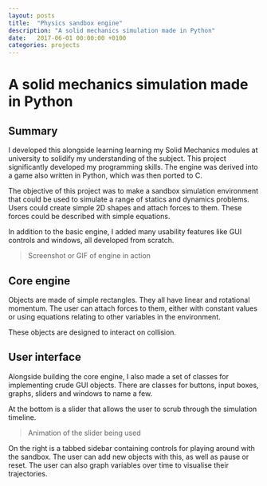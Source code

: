 ```yaml
---
layout: posts
title:  "Physics sandbox engine"
description: "A solid mechanics simulation made in Python"
date:   2017-06-01 00:00:00 +0100
categories: projects
---
```


# A solid mechanics simulation made in Python

## Summary

I developed this alongside learning learning my Solid Mechanics modules at university to solidify my understanding of the subject. This project significantly developed my programming skills. The engine was derived into a game also written in Python, which was then ported to C.

The objective of this project was to make a sandbox simulation environment that could be used to simulate a range of statics and dynamics problems. Users could create simple 2D shapes and attach forces to them. These forces could be described with simple equations.

In addition to the basic engine, I added many usability features like GUI controls and windows, all developed from scratch.

> Screenshot or GIF of engine in action

## Core engine

Objects are made of simple rectangles. They all have linear and rotational momentum. The user can attach forces to them, either with constant values or using equations relating to other variables in the environment.

These objects are designed to interact on collision.

## User interface

Alongside building the core engine, I also made a set of classes for implementing crude GUI objects. There are classes for buttons, input boxes, graphs, sliders and windows to name a few.

At the bottom is a slider that allows the user to scrub through the simulation timeline.

> Animation of the slider being used

On the right is a tabbed sidebar containing controls for playing around with the sandbox. The user can add new objects with this, as well as pause or reset. The user can also graph variables over time to visualise their trajectories.


[panel-mockup]:	 https://image.shutterstock.com/image-vector/prohibited-signs-isolated-on-white-260nw-1890653254.jpg
